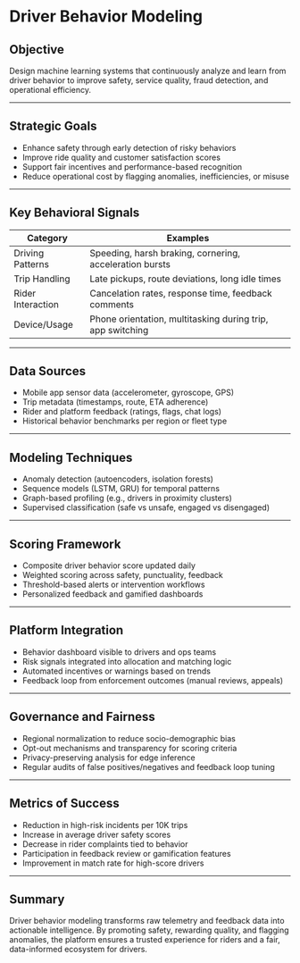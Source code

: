 # Driver Behavior Modeling

## Objective
Design machine learning systems that continuously analyze and learn from driver behavior to improve safety, service quality, fraud detection, and operational efficiency.

---

## Strategic Goals
- Enhance safety through early detection of risky behaviors
- Improve ride quality and customer satisfaction scores
- Support fair incentives and performance-based recognition
- Reduce operational cost by flagging anomalies, inefficiencies, or misuse

---

## Key Behavioral Signals
| Category | Examples |
|----------|----------|
| Driving Patterns | Speeding, harsh braking, cornering, acceleration bursts |
| Trip Handling | Late pickups, route deviations, long idle times |
| Rider Interaction | Cancelation rates, response time, feedback comments |
| Device/Usage | Phone orientation, multitasking during trip, app switching |

---

## Data Sources
- Mobile app sensor data (accelerometer, gyroscope, GPS)
- Trip metadata (timestamps, route, ETA adherence)
- Rider and platform feedback (ratings, flags, chat logs)
- Historical behavior benchmarks per region or fleet type

---

## Modeling Techniques
- Anomaly detection (autoencoders, isolation forests)
- Sequence models (LSTM, GRU) for temporal patterns
- Graph-based profiling (e.g., drivers in proximity clusters)
- Supervised classification (safe vs unsafe, engaged vs disengaged)

---

## Scoring Framework
- Composite driver behavior score updated daily
- Weighted scoring across safety, punctuality, feedback
- Threshold-based alerts or intervention workflows
- Personalized feedback and gamified dashboards

---

## Platform Integration
- Behavior dashboard visible to drivers and ops teams
- Risk signals integrated into allocation and matching logic
- Automated incentives or warnings based on trends
- Feedback loop from enforcement outcomes (manual reviews, appeals)

---

## Governance and Fairness
- Regional normalization to reduce socio-demographic bias
- Opt-out mechanisms and transparency for scoring criteria
- Privacy-preserving analysis for edge inference
- Regular audits of false positives/negatives and feedback loop tuning

---

## Metrics of Success
- Reduction in high-risk incidents per 10K trips
- Increase in average driver safety scores
- Decrease in rider complaints tied to behavior
- Participation in feedback review or gamification features
- Improvement in match rate for high-score drivers

---

## Summary
Driver behavior modeling transforms raw telemetry and feedback data into actionable intelligence. By promoting safety, rewarding quality, and flagging anomalies, the platform ensures a trusted experience for riders and a fair, data-informed ecosystem for drivers.
